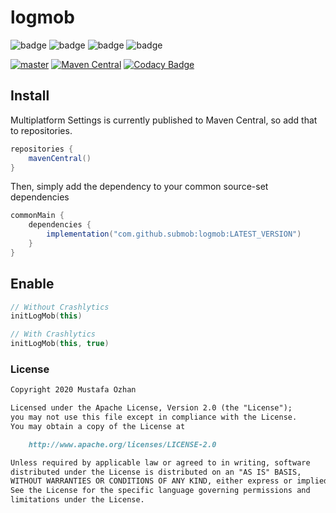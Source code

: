 # logmob

![badge][badge-android]
![badge][badge-ios]
![badge][badge-js]
![badge][badge-jvm]

[![master](https://github.com/SubMob/LogMob/actions/workflows/master.yml/badge.svg)](https://github.com/SubMob/LogMob/actions/workflows/master.yml)
[![Maven Central](https://maven-badges.herokuapp.com/maven-central/com.github.submob/logmob/badge.svg)](https://maven-badges.herokuapp.com/maven-central/com.github.submob/logmob)
[![Codacy Badge](https://api.codacy.com/project/badge/Grade/114b2f31e5c9420b8fe1683cfc290f33)](https://www.codacy.com/gh/SubMob/LogMob?utm_source=github.com&amp;utm_medium=referral&amp;utm_content=SubMob/LogMob&amp;utm_campaign=Badge_Grade)

## Install

Multiplatform Settings is currently published to Maven Central, so add that to repositories.

```groovy
repositories {
    mavenCentral()
}
```

Then, simply add the dependency to your common source-set dependencies

```groovy
commonMain {
    dependencies {
        implementation("com.github.submob:logmob:LATEST_VERSION")
    }
}
```

## Enable

```kotlin
// Without Crashlytics
initLogMob(this)

// With Crashlytics
initLogMob(this, true)
```

### License

```markdown
Copyright 2020 Mustafa Ozhan

Licensed under the Apache License, Version 2.0 (the "License");
you may not use this file except in compliance with the License.
You may obtain a copy of the License at

    http://www.apache.org/licenses/LICENSE-2.0

Unless required by applicable law or agreed to in writing, software
distributed under the License is distributed on an "AS IS" BASIS,
WITHOUT WARRANTIES OR CONDITIONS OF ANY KIND, either express or implied.
See the License for the specific language governing permissions and
limitations under the License.
```

[badge-android]: https://img.shields.io/badge/platform-android-green

[badge-ios]: https://img.shields.io/badge/platform-ios-orange

[badge-js]: https://img.shields.io/badge/platform-js-yellow

[badge-jvm]: https://img.shields.io/badge/platform-jvm-red

